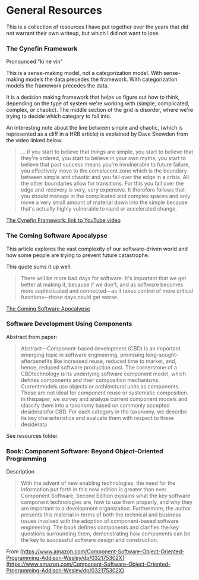 # General Resources
This is a collection of resources I have put together over the years that did not warrant their own writeup, but which I did not want to lose.

### The Cynefin Framework 
Pronounced "ki ne vin"

This is a sense-making model, not a categorization model. With sense-making models the data precedes the framework. With categorization models the framework precedes the data. 

It is a decision making framework that helps us figure out how to think, depending on the type of system we're working with (simple, complicated, complex, or chaotic). The middle section of the grid is disorder, where we're trying to decide which category to fall into. 

An interesting note about the line between simple and chaotic, (which is represented as a cliff in a HRB article) is explained by Dave Snowden from the video linked below:

>  ... if you start to believe that things are simple, you start to believe that they're ordered, you start to believe in your own myths, you start to believe that past success means you're invulnerable to future failure, you effectively move to the complacent zone which is the boundary between simple and chaotic and you fall over the edge in a crisis. All the other boundaries allow for transitions. For this you fall over the edge and recovery is very, very expensive. It therefore follows that you should manage in the complicated and complex spaces and only move a very small amount of material down into the simple because that's actually highly vulnerable to rapid or accelerated change. 

[The Cynefin Framework: link to YouTube video](https://www.youtube.com/watch?v=N7oz366X0-8)

### The Coming Software Apocalypse
This article explores the vast complexity of our software-driven world and how some people are trying to prevent future catastrophe. 

This quote sums it up well: 
> There will be more bad days for software. It's important that we get better at making it, because if we don't, and as software becomes more sophisticated and connected—as it takes control of more critical functions—those days could get worse.

[The Coming Software Apocalypse](https://www.theatlantic.com/technology/archive/2017/09/saving-the-world-from-code/540393/)

### Software Development Using Components
Abstract from paper: 
> Abstract—Component-based development (CBD) is an important emerging topic in software engineering, promising long-sought-afterbenefits like increased reuse, reduced time to market, and, hence, reduced software production cost. The cornerstone of a CBDtechnology is its underlying software component model, which defines components and their composition mechanisms. Currentmodels use objects or architectural units as components. These are not ideal for component reuse or systematic composition. In thispaper, we survey and analyze current component models and classify them into a taxonomy based on commonly accepted desideratafor CBD. For each category in the taxonomy, we describe its key characteristics and evaluate them with respect to these desiderata

See resources folder.

### Book: Component Software: Beyond Object-Oriented Programming
Description
> With the advent of new enabling technologies, the need for the information put forth in this new edition is greater than ever. Component Software, Second Edition explains what the key software component technologies are, how to use them properly, and why they are important to a development organization. Furthermore, the author presents this material in terms of both the technical and business issues involved with the adoption of component-based software engineering. The book defines components and clarifies the key questions surrounding them, demonstrating how components can be the key to successful software design and construction.

From [https://www.amazon.com/Component-Software-Object-Oriented-Programming-Addison-Wesley/dp/032175302X](https://www.amazon.com/Component-Software-Object-Oriented-Programming-Addison-Wesley/dp/032175302X)
